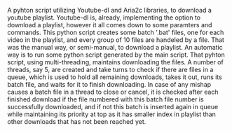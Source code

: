 A pyhton script utilizing Youtube-dl and Aria2c libraries, to download a youtube playlist.
Youtube-dl is, already, implementing the option to download a playlist, however it all comes down to some paramters and commands.
This python script creates some batch '.bat' files, one for each video in the playlist, and every group of 10 files are handeled by a file.
That was the manual way, or semi-manual, to download a playlist. An automatic way is to run some python script generated by the main script.
That pyhton script, using multi-threading, maintains downloading the files.
A number of threads, say 5, are created and take turns to check if there are files in a queue, which is used to hold all remaining
 downloads, takes it out, runs its batch file, and waits for it to finish downloading.
In case of any mishap causes a batch file in a thread to close or cancel, it is checked after each finished download if the file numbered 
 with this batch file number is successfully downloaded, and if not this batch is inserted again in queue while maintaining its priority
 at top as it has smaller index in playlist than other downloads that has not been reached yet.
